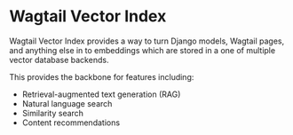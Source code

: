 # Wagtail Vector Index

Wagtail Vector Index provides a way to turn Django models, Wagtail pages, and anything else in to embeddings which are stored in a one of multiple vector database backends.

This provides the backbone for features including:

-   Retrieval-augmented text generation (RAG)
-   Natural language search
-   Similarity search
-   Content recommendations
